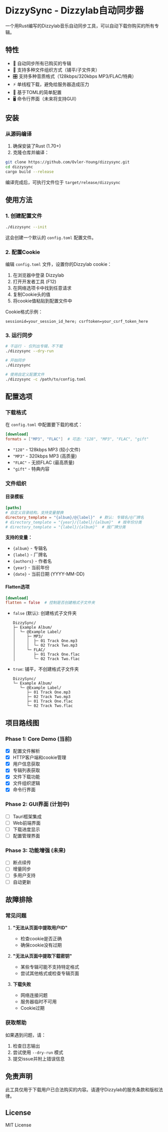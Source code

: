 # DizzySync - Dizzylab自动同步器

一个用Rust编写的Dizzylab音乐自动同步工具，可以自动下载你购买的所有专辑。

## 特性

- 🎵 自动同步所有已购买的专辑
- 📁 支持多种文件组织方式（铺平/子文件夹）
- 🎛️ 支持多种音质格式（128kbps/320kbps MP3/FLAC/特典）
- ⚡ 单线程下载，避免给服务器造成压力
- 🔧 基于TOML的简单配置
- 🖥️ 命令行界面（未来将支持GUI）

## 安装

### 从源码编译

1. 确保安装了Rust (1.70+)
2. 克隆仓库并编译：

```bash
git clone https://github.com/Ovler-Young/dizzysync.git
cd dizzysync
cargo build --release
```

编译完成后，可执行文件位于 `target/release/dizzysync`

## 使用方法

### 1. 创建配置文件

```bash
./dizzysync --init
```

这会创建一个默认的 `config.toml` 配置文件。

### 2. 配置Cookie

编辑 `config.toml` 文件，设置你的Dizzylab cookie：

1. 在浏览器中登录 Dizzylab
2. 打开开发者工具 (F12)
3. 在网络选项卡中找到任意请求
4. 复制Cookie头的值
5. 将cookie值粘贴到配置文件中

Cookie格式示例：
```
sessionid=your_session_id_here; csrftoken=your_csrf_token_here
```

### 3. 运行同步

```bash
# 干运行 - 仅列出专辑，不下载
./dizzysync --dry-run

# 开始同步
./dizzysync

# 使用自定义配置文件
./dizzysync -c /path/to/config.toml
```

## 配置选项

### 下载格式

在 `config.toml` 中配置要下载的格式：

```toml
[download]
formats = ["MP3", "FLAC"]  # 可选: "128", "MP3", "FLAC", "gift"
```

- `"128"` - 128kbps MP3 (较小文件)
- `"MP3"` - 320kbps MP3 (高质量)
- `"FLAC"` - 无损FLAC (最高质量)
- `"gift"` - 特典内容

### 文件组织

#### 目录模板

```toml
[paths]
# 自定义目录结构，支持变量替换
directory_template = "{album}/@{label}"  # 默认: 专辑名/@厂牌名
# directory_template = "{year}/{label}/{album}"  # 按年份分类
# directory_template = "{label}/{album}"  # 按厂牌分类
```

**支持的变量：**
- `{album}` - 专辑名
- `{label}` - 厂牌名  
- `{authors}` - 作者名
- `{year}` - 当前年份
- `{date}` - 当前日期 (YYYY-MM-DD)

#### Flatten选项

```toml
[download]
flatten = false  # 控制是否创建格式子文件夹
```

- `false` (默认): 创建格式子文件夹
  ```
  DizzySync/
  ├─ Example Album/
  │  └─ @Example Label/
  │     ├─ MP3/
  │     │  ├─ 01 Track One.mp3
  │     │  └─ 02 Track Two.mp3
  │     └─ FLAC/
  │        ├─ 01 Track One.flac
  │        └─ 02 Track Two.flac
  ```

- `true`: 铺平，不创建格式子文件夹
  ```
  DizzySync/
  └─ Example Album/
     └─ @Example Label/
        ├─ 01 Track One.mp3
        ├─ 02 Track Two.mp3
        ├─ 01 Track One.flac
        └─ 02 Track Two.flac
  ```

## 项目路线图

### Phase 1: Core Demo (当前)
- [x] 配置文件解析
- [x] HTTP客户端和cookie管理
- [x] 用户信息获取
- [x] 专辑列表获取
- [x] 文件下载功能
- [x] 文件组织逻辑
- [x] 命令行界面

### Phase 2: GUI界面 (计划中)
- [ ] Tauri框架集成
- [ ] Web前端界面
- [ ] 下载进度显示
- [ ] 配置管理界面

### Phase 3: 功能增强 (未来)
- [ ] 断点续传
- [ ] 增量同步
- [ ] 多用户支持
- [ ] 自动更新

## 故障排除

### 常见问题

1. **"无法从页面中提取用户ID"**
   - 检查cookie是否正确
   - 确保cookie没有过期

2. **"无法从页面中提取下载密钥"**
   - 某些专辑可能不支持特定格式
   - 尝试其他格式或检查专辑页面

3. **下载失败**
   - 网络连接问题
   - 服务器临时不可用
   - Cookie过期

### 获取帮助

如果遇到问题，请：
1. 检查日志输出
2. 尝试使用 `--dry-run` 模式
3. 提交issue并附上错误信息

## 免责声明

此工具仅用于下载用户已合法购买的内容。请遵守Dizzylab的服务条款和版权法律。

## License

MIT License 